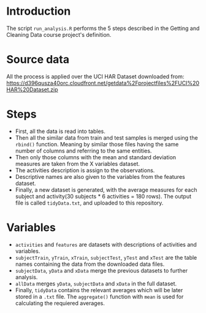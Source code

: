 # Introduction

The script `run_analysis.R` performs the 5 steps described in the Getting and Cleaning Data course project's definition.

# Source data

All the process is applied over the UCI HAR Dataset downloaded from:
https://d396qusza40orc.cloudfront.net/getdata%2Fprojectfiles%2FUCI%20HAR%20Dataset.zip

# Steps

* First, all the data is read into tables.
* Then all the similar data from train and test samples is merged using the `rbind()` function. Meaning by similar those files having the same number of columns and referring to the same entities.
* Then only those columns with the mean and standard deviation measures are taken from the X variables dataset.
* The activities description is assign to the observations.
* Descriptive names are also given to the variables from the features dataset.
* Finally, a new dataset is generated, with the average measures for each subject and activity(30 subjects * 6 activities = 180 rows). The output file is called `tidyData.txt`, and uploaded to this repository.

# Variables

* `activities` and `features` are datasets with descriptions of activities and variables.
* `subjectTrain`, `yTrain`, `xTrain`, `subjectTest`, `yTest` and `xTest` are the table names containing the data from the downloaded data files.  
* `subjectData`, `yData` and `xData` merge the previous datasets to further analysis.
* `allData` merges `yData`, `subjectData` and `xData` in the full dataset.
* Finally, `tidyData` contains the relevant averages which will be later stored in a `.txt` file. The `aggregate()` function with `mean` is used for calculating the requiered averages.
